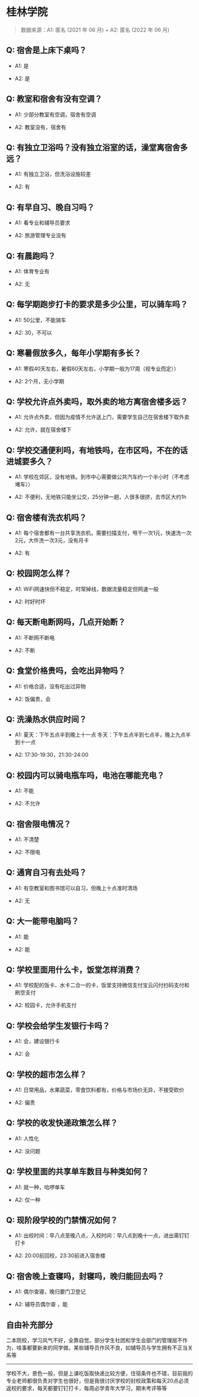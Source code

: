 # 桂林学院

> 数据来源：A1: 匿名 (2021 年 06 月) + A2: 匿名 (2022 年 06 月)

## Q: 宿舍是上床下桌吗？

- A1: 是

- A2: 是

## Q: 教室和宿舍有没有空调？

- A1: 少部分教室有空调，宿舍有空调

- A2: 教室没有，宿舍有

## Q: 有独立卫浴吗？没有独立浴室的话，澡堂离宿舍多远？

- A1: 有独立卫浴，但洗浴设施较差

- A2: 有

## Q: 有早自习、晚自习吗？

- A1: 看专业和辅导员要求

- A2: 旅游管理专业没有

## Q: 有晨跑吗？

- A1: 体育专业有

- A2: 无

## Q: 每学期跑步打卡的要求是多少公里，可以骑车吗？

- A1: 50公里，不能骑车

- A2: 30，不可以

## Q: 寒暑假放多久，每年小学期有多长？

- A1: 寒假40天左右，暑假60天左右，小学期一般为17周（视专业而定））

- A2: 2个月，无小学期

## Q: 学校允许点外卖吗，取外卖的地方离宿舍楼多远？

- A1: 允许点外卖，但因为疫情不允许送上门，需要学生自己在宿舍楼下取外卖

- A2: 允许，就在宿舍楼下

## Q: 学校交通便利吗，有地铁吗，在市区吗，不在的话进城要多久？

- A1: 学校在郊区，没有地铁。到市中心需要做公共汽车约一个半小时（不考虑堵车））

- A2: 不便利，无地铁只能坐公交，25分钟一趟，人很多很挤，去市区大约1h

## Q: 宿舍楼有洗衣机吗？

- A1: 每个宿舍都有一台共享洗衣机，需要扫描支付，甩干一次1元，快速洗一次2元，大件洗一次3元，没有月卡

- A2: 有

## Q: 校园网怎么样？

- A1: WiFi网速快但不稳定，时常掉线，数据流量稳定但网速一般

- A2: 时好时坏

## Q: 每天断电断网吗，几点开始断？

- A1: 不断网不断电

- A2: 不断

## Q: 食堂价格贵吗，会吃出异物吗？

- A1: 价格合适，没有吃出过异物

- A2: 饭偏贵，会

## Q: 洗澡热水供应时间？

- A1: 夏天：下午五点半到晚上十一点    冬天：下午五点半到七点半，晚上九点半到十一点

- A2: 17:30-19:30，21:30-24:00

## Q: 校园内可以骑电瓶车吗，电池在哪能充电？

- A1: 不能

- A2: 不允许

## Q: 宿舍限电情况？

- A1: 不清楚

- A2: 不限电

## Q: 通宵自习有去处吗？

- A1: 有空教室和图书馆可以自习，但晚上十点准时清场

- A2: 无

## Q: 大一能带电脑吗？

- A1: 能

- A2: 能

## Q: 学校里面用什么卡，饭堂怎样消费？

- A1: 学校配的饭卡、水卡二合一的卡，饭堂支持微信支付宝云闪付扫码支付和刷空支付

- A2: 校园卡，允许手机支付

## Q: 学校会给学生发银行卡吗？

- A1: 会，建设银行卡

- A2: 会

## Q: 学校的超市怎么样？

- A1: 日常用品，水果蔬菜，零食饮料都有，价格与市场价无异，不接受砍价

- A2: 偏贵

## Q: 学校的收发快递政策怎么样？

- A1: 人性化

- A2: 没问题

## Q: 学校里面的共享单车数目与种类如何？

- A1: 就一种，哈啰单车

- A2: 仅一种

## Q: 现阶段学校的门禁情况如何？

- A1: 出校时间：早八点至晚八点，入校时间：早八点到晚十一点，进出需钉钉打卡

- A2: 20:00前回校，23:30前进入宿舍楼

## Q: 宿舍晚上查寝吗，封寝吗，晚归能回去吗？

- A1: 偶尔查寝，晚归要门卫登记

- A2: 辅导员偶尔查 ，能

## 自由补充部分

二本院校，学习风气不好，全靠自觉。部分学生社团和学生会部门的管理层不作为，啥事都要新来的同学做。某些辅导员作风不良，如辅导员与学生拥有不正当关系等

***

学校不大，景色一般，但是上课吃饭取快递比较方便，住宿条件也不错，目前我的专业老师都很负责对学生也很好，但是我很讨厌学校的封校政策和每天20点必须返校的要求，每天都要钉钉打卡，每周必学青年大学习，期末考评等等